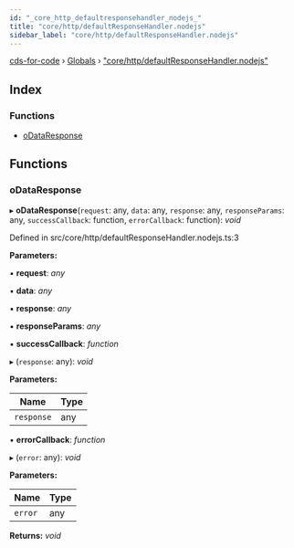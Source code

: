 ```yaml
---
id: "_core_http_defaultresponsehandler_nodejs_"
title: "core/http/defaultResponseHandler.nodejs"
sidebar_label: "core/http/defaultResponseHandler.nodejs"
---
```


[cds-for-code](../index.md) › [Globals](../globals.md) › ["core/http/defaultResponseHandler.nodejs"](_core_http_defaultresponsehandler_nodejs_.md)

## Index

### Functions

* [oDataResponse](_core_http_defaultresponsehandler_nodejs_.md#odataresponse)

## Functions

###  oDataResponse

▸ **oDataResponse**(`request`: any, `data`: any, `response`: any, `responseParams`: any, `successCallback`: function, `errorCallback`: function): *void*

Defined in src/core/http/defaultResponseHandler.nodejs.ts:3

**Parameters:**

▪ **request**: *any*

▪ **data**: *any*

▪ **response**: *any*

▪ **responseParams**: *any*

▪ **successCallback**: *function*

▸ (`response`: any): *void*

**Parameters:**

Name | Type |
------ | ------ |
`response` | any |

▪ **errorCallback**: *function*

▸ (`error`: any): *void*

**Parameters:**

Name | Type |
------ | ------ |
`error` | any |

**Returns:** *void*
